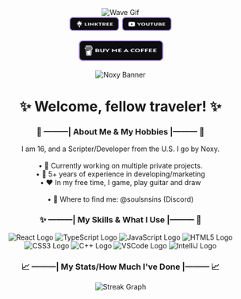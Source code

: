 <div align="center">
  <img height="90" src="https://media.giphy.com/media/hvRJCLFzcasrR4ia7z/giphy.gif" alt="Wave Gif" />
</div>

<div align="center">
  <a href="https://linktr.ee/nqxyy"><img src="./images/linktreeBadge.png" height="30" alt="Linktree Logo" /></a>
  <a href="https://youtube.com/@nqxyy"><img src="./images/youtubeBadge.png" height="30" alt="YouTube Logo" /></a>

  <p align="center">
    <a href="https://www.buymeacoffee.com/zed0" target="_blank"><img src="./images/bmacBadge.png" alt="Buy Me A Coffee" height="45" width="175"></a>
  </p>
</div>

<div align="center">
  <img src="./images/NoxyBannerr.png" alt="Noxy Banner" />
</div>

<h1 align="center">✨ Welcome, fellow traveler! ✨</h1>

<div align="center">
  <h3>👀 ———| About Me & My Hobbies |——— 👀</h3>
  
  <p>
    I am 16, and a Scripter/Developer from the U.S. I go by Noxy.<br><br>
    • 🎃 Currently working on multiple private projects.<br>
    • 📑 5+ years of experience in developing/marketing<br>
    • ❤️ In my free time, I game, play guitar and draw<br><br>
    • 📨 Where to find me: @soulsnsins (Discord)
  </p>
  
  <h3>✨ ———| My Skills & What I Use |——— 🌟</h3>
  
  <div>
    <img src="https://cdn.jsdelivr.net/gh/devicons/devicon/icons/react/react-original-wordmark.svg" height="40" alt="React Logo" />
    <img src="https://cdn.jsdelivr.net/gh/devicons/devicon/icons/typescript/typescript-original.svg" height="40" alt="TypeScript Logo" />
    <img src="https://cdn.jsdelivr.net/gh/devicons/devicon/icons/javascript/javascript-original.svg" height="40" alt="JavaScript Logo" />
    <img src="https://cdn.jsdelivr.net/gh/devicons/devicon/icons/html5/html5-original-wordmark.svg" height="40" alt="HTML5 Logo" />
    <img src="https://cdn.jsdelivr.net/gh/devicons/devicon/icons/css3/css3-original-wordmark.svg" height="40" alt="CSS3 Logo" />
    <img src="https://cdn.jsdelivr.net/gh/devicons/devicon/icons/cplusplus/cplusplus-original.svg" height="40" alt="C++ Logo" />
    <img src="https://cdn.jsdelivr.net/gh/devicons/devicon/icons/vscode/vscode-original.svg" height="40" alt="VSCode Logo" />
    <img src="https://cdn.jsdelivr.net/gh/devicons/devicon/icons/intellij/intellij-original.svg" height="40" alt="IntelliJ Logo" />
  </div>
  
  <h3>📈 ———| My Stats/How Much I've Done |——— 📈</h3>
</div>


<div align="center">
  <img src="https://streak-stats.demolab.com?user=nqxyy&theme=meta-light&hide_border=true&border_radius=15" height="220" alt="Streak Graph" />
</div>
